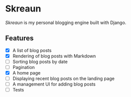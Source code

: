 # Skreaun
*Skreaun* is my personal blogging engine built with Django.

## Features
- [x] A list of blog posts
- [x] Rendering of blog posts with Markdown
- [ ] Sorting blog posts by date
- [ ] Pagination
- [x] A home page
- [ ] Displaying recent blog posts on the landing page
- [ ] A management UI for adding blog posts
- [ ] Tests
